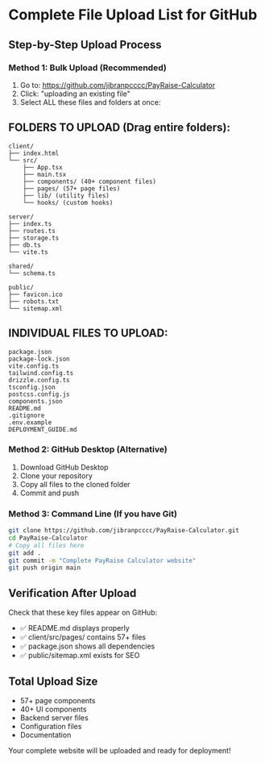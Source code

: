 # Complete File Upload List for GitHub

## Step-by-Step Upload Process

### Method 1: Bulk Upload (Recommended)
1. Go to: https://github.com/jibranpcccc/PayRaise-Calculator
2. Click: "uploading an existing file"
3. Select ALL these files and folders at once:

## FOLDERS TO UPLOAD (Drag entire folders):
```
client/
├── index.html
└── src/
    ├── App.tsx
    ├── main.tsx
    ├── components/ (40+ component files)
    ├── pages/ (57+ page files)
    ├── lib/ (utility files)
    └── hooks/ (custom hooks)

server/
├── index.ts
├── routes.ts
├── storage.ts
├── db.ts
└── vite.ts

shared/
└── schema.ts

public/
├── favicon.ico
├── robots.txt
└── sitemap.xml
```

## INDIVIDUAL FILES TO UPLOAD:
```
package.json
package-lock.json
vite.config.ts
tailwind.config.ts
drizzle.config.ts
tsconfig.json
postcss.config.js
components.json
README.md
.gitignore
.env.example
DEPLOYMENT_GUIDE.md
```

### Method 2: GitHub Desktop (Alternative)
1. Download GitHub Desktop
2. Clone your repository
3. Copy all files to the cloned folder
4. Commit and push

### Method 3: Command Line (If you have Git)
```bash
git clone https://github.com/jibranpcccc/PayRaise-Calculator.git
cd PayRaise-Calculator
# Copy all files here
git add .
git commit -m "Complete PayRaise Calculator website"
git push origin main
```

## Verification After Upload
Check that these key files appear on GitHub:
- ✅ README.md displays properly
- ✅ client/src/pages/ contains 57+ files
- ✅ package.json shows all dependencies
- ✅ public/sitemap.xml exists for SEO

## Total Upload Size
- 57+ page components
- 40+ UI components  
- Backend server files
- Configuration files
- Documentation

Your complete website will be uploaded and ready for deployment!